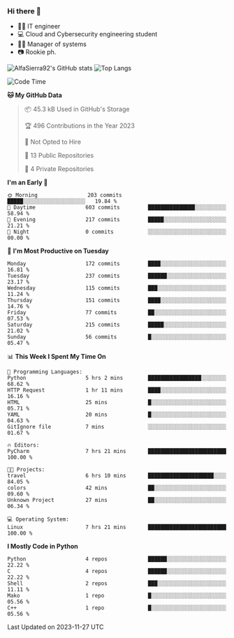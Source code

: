 ### Hi there 👋
- 👨‍💻 IT engineer
- 💻 Cloud and Cybersecurity engineering student
- 👨‍💼 Manager of systems
- 📷 Rookie ph.


![AlfaSierra92's GitHub stats](https://github-readme-stats.vercel.app/api?username=AlfaSierra92&theme=nord)
![Top Langs](https://github-readme-stats.vercel.app/api/top-langs/?username=AlfaSierra92&theme=nord&layout=compact)

<!--START_SECTION:waka-->
![Code Time](http://img.shields.io/badge/Code%20Time-32%20hrs%202%20mins-blue)

**🐱 My GitHub Data** 

> 📦 45.3 kB Used in GitHub's Storage 
 > 
> 🏆 496 Contributions in the Year 2023
 > 
> 🚫 Not Opted to Hire
 > 
> 📜 13 Public Repositories 
 > 
> 🔑 4 Private Repositories 
 > 
**I'm an Early 🐤** 

```text
🌞 Morning                203 commits         █████░░░░░░░░░░░░░░░░░░░░   19.84 % 
🌆 Daytime                603 commits         ███████████████░░░░░░░░░░   58.94 % 
🌃 Evening                217 commits         █████░░░░░░░░░░░░░░░░░░░░   21.21 % 
🌙 Night                  0 commits           ░░░░░░░░░░░░░░░░░░░░░░░░░   00.00 % 
```
📅 **I'm Most Productive on Tuesday** 

```text
Monday                   172 commits         ████░░░░░░░░░░░░░░░░░░░░░   16.81 % 
Tuesday                  237 commits         ██████░░░░░░░░░░░░░░░░░░░   23.17 % 
Wednesday                115 commits         ███░░░░░░░░░░░░░░░░░░░░░░   11.24 % 
Thursday                 151 commits         ████░░░░░░░░░░░░░░░░░░░░░   14.76 % 
Friday                   77 commits          ██░░░░░░░░░░░░░░░░░░░░░░░   07.53 % 
Saturday                 215 commits         █████░░░░░░░░░░░░░░░░░░░░   21.02 % 
Sunday                   56 commits          █░░░░░░░░░░░░░░░░░░░░░░░░   05.47 % 
```


📊 **This Week I Spent My Time On** 

```text
💬 Programming Languages: 
Python                   5 hrs 2 mins        █████████████████░░░░░░░░   68.62 % 
HTTP Request             1 hr 11 mins        ████░░░░░░░░░░░░░░░░░░░░░   16.16 % 
HTML                     25 mins             █░░░░░░░░░░░░░░░░░░░░░░░░   05.71 % 
YAML                     20 mins             █░░░░░░░░░░░░░░░░░░░░░░░░   04.63 % 
GitIgnore file           7 mins              ░░░░░░░░░░░░░░░░░░░░░░░░░   01.67 % 

🔥 Editors: 
PyCharm                  7 hrs 21 mins       █████████████████████████   100.00 % 

🐱‍💻 Projects: 
travel                   6 hrs 10 mins       █████████████████████░░░░   84.05 % 
colors                   42 mins             ██░░░░░░░░░░░░░░░░░░░░░░░   09.60 % 
Unknown Project          27 mins             ██░░░░░░░░░░░░░░░░░░░░░░░   06.34 % 

💻 Operating System: 
Linux                    7 hrs 21 mins       █████████████████████████   100.00 % 
```

**I Mostly Code in Python** 

```text
Python                   4 repos             ██████░░░░░░░░░░░░░░░░░░░   22.22 % 
C                        4 repos             ██████░░░░░░░░░░░░░░░░░░░   22.22 % 
Shell                    2 repos             ███░░░░░░░░░░░░░░░░░░░░░░   11.11 % 
Mako                     1 repo              █░░░░░░░░░░░░░░░░░░░░░░░░   05.56 % 
C++                      1 repo              █░░░░░░░░░░░░░░░░░░░░░░░░   05.56 % 
```




 Last Updated on 2023-11-27 UTC
<!--END_SECTION:waka-->

<!--
**AlfaSierra92/AlfaSierra92** is a ✨ _special_ ✨ repository because its `README.md` (this file) appears on your GitHub profile.

Here are some ideas to get you started:

- 🔭 I’m currently working on ...
- 🌱 I’m currently learning ...
- 👯 I’m looking to collaborate on ...
- 🤔 I’m looking for help with ...
- 💬 Ask me about ...
- 📫 How to reach me: ...
- 😄 Pronouns: ...
- ⚡ Fun fact: ...
-->

